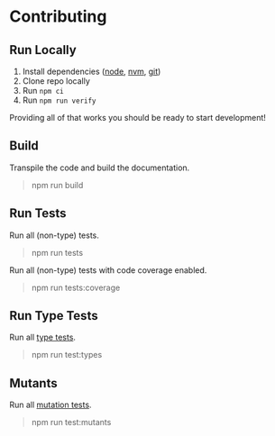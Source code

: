 # Contributing

## Run Locally

1. Install dependencies ([node](https://nodejs.org/), [nvm](https://github.com/nvm-sh/nvm), [git](https://git-scm.com/))
1. Clone repo locally
1. Run `npm ci`
1. Run `npm run verify`

Providing all of that works you should be ready to start development!

## Build

Transpile the code and build the documentation.

> npm run build

## Run Tests

Run all (non-type) tests.

> npm run tests

Run all (non-type) tests with code coverage enabled.

> npm run tests:coverage

## Run Type Tests

Run all [type tests](https://vitest.dev/guide/testing-types.html).

> npm run test:types

## Mutants

Run all [mutation tests](https://stryker-mutator.io/).

> npm run test:mutants
